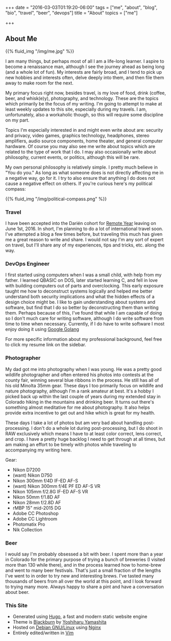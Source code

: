 +++
date = "2016-03-03T01:19:20-06:00"
tags = ["me", "about", "blog", "bio", "travel", "beer", "devops"]
title = "About"
topics = ["me"]

+++
## About Me


{{% fluid_img "/img/me.jpg" %}}


I am many things, but perhaps most of all I am a life-long learner.  I aspire to become a renaissance man, although I see the journey ahead as being long (and a whole lot of fun).  My interests are fairly broad, and I tend to pick up new hobbies and interests often, delve deeply into them, and then file them away to make room for the next.


My primary focus right now, besides travel, is my love of food, drink (coffee, beer, and whisk(e)y), photography, and technology.  These are the topics which primarily be the focus of my writing. I'm going to attempt to make at least weekly updates to this site, especially during my travels.  I am, unfortunately, also a workaholic though, so this will require some discipline on my part.

Topics I'm especially interested in and might even write about are:
security and privacy, video games, graphics technology, headphones,
stereo amplifiers, audio source components, home theater, and general
computer hardware.  Of course you may also see me write about topics
which are related to the type of work that I do. I may also occasionally
write about philosophy, current events, or politics, although this will
be rare. 

My own personal philosophy is relatively simple.  I pretty much believe
in "You do you."  As long as what someone does is not directly affecting
me in a negative way, go for it.  I try to also ensure that anything I
do does not cause a negative effect on others.  If you're curious here's
my political compass:

{{% fluid_img "/img/political-compass.png" %}}


### Travel

I have been accepted into the Darién cohort for [Remote Year](http://www.remoteyear.com/) leaving on June 1st, 2016.  In short, I'm planning to do a lot of international travel soon.  I've attempted a blog a few times before, but traveling this much has given me a great reason to write and share.  I would not say I'm any sort of expert on travel, but I'll share any of my experiences, tips and tricks, etc. along the way.

### DevOps Engineer

I first started using computers when I was a small child, with help from my father.  I learned QBASIC on DOS, later started learning C, and fell in love with building computers out of parts and overclocking. This early exposure taught me how to deconstruct systems logically and helped me better understand both security implications and what the hidden effects of a design choice might be.  I like to gain understanding about systems and software, but find that I do so better by deconstructing them than writing them.  Perhaps because of this, I've found that while I am capable of doing so I don't much care for writing software, although I do write software from time to time when necessary.  Currently, if I do have to write software I most enjoy doing it using [Google Golang](http://golang.org/)

For more specific information about my professional background, feel
free to click my resume link on the sidebar.


### Photographer

My dad got me into photography when I was young.  He was a pretty good wildlife photographer and often entered his photos into contests at the county fair, winning several blue ribbons in the process.  He still has all of his old Minolta 35mm gear.  These days I too primarily focus on wildlife and nature photography, although I'm a rank amateur at best. It's a hobby I picked back up within the last couple of years during my extended stay in Colorado hiking in the mountains and drinking beer.  It turns out there's something almost meditative for me about photography. It also helps provide extra incentive to get out and hike which is great for my health.

These days I take a lot of photos but am very bad about handling post-processing.  I don't do a whole lot during post-processing, but I do shoot in RAW exclusively which means I have to at least color correct, lens correct, and crop.  I have a pretty huge backlog I need to get through at all times, but am making an effort to be timely with photos while traveling to accompanying my writing here.

Gear:

- Nikon D7200
- (want) Nikon D750
- Nikon 300mm f/4D IF-ED AF-S
- (want) Nikon 300mm f/4E PF ED AF-S VR
- Nikon 105mm f/2.8G IF-ED AF-S VR
- Nikon 50mm f/1.8D AF
- Nikon 28mm f/2.8D AF
- rMBP 15" mid-2015 DG
- Adobe CC Photoshop
- Adobe CC Lightroom
- Photomatix Pro
- Nik Collection

### Beer

I would say I'm probably obsessed a bit with beer.  I spent more than a year in Colorado for the primary purpose of trying a bunch of breweries (I visited more than 130 while there), and in the process learned how to home-brew and went to many beer festivals.  That's just a small fraction of the lengths I've went to in order to try new and interesting brews. I've tasted many thousands of beers from all over the world at this point, and I look forward to trying many more.  Always happy to share a pint and have a conversation about beer.


### This Site

- Generated using [Hugo](//gohugo.io), a fast and modern static website engine
- Theme is [Blackburn](http://themes.gohugo.io/blackburn/) by [Yoshiharu Yamashita](http://yoshiharuyamashita.com/)
- Hosted on [Debian GNU/Linux](http://debian.org/) using [Nginx](http://nginx.org/)
- Entirely edited/written in [Vim](http://www.vim.org/)
